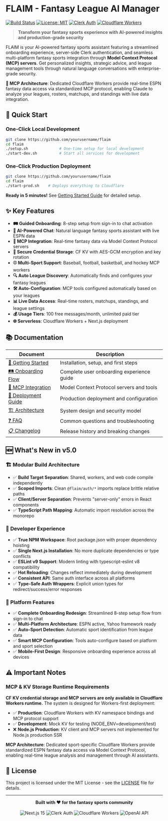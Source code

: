 # FLAIM - Fantasy League AI Manager

[![Build Status](https://img.shields.io/badge/build-passing-brightgreen?style=flat-square)](https://github.com/yourusername/flaim)
[![License: MIT](https://img.shields.io/badge/License-MIT-yellow.svg?style=flat-square)](https://opensource.org/licenses/MIT)
[![Clerk Auth](https://img.shields.io/badge/auth-Clerk-purple?style=flat-square)](https://clerk.com)
[![Cloudflare Workers](https://img.shields.io/badge/deployment-Cloudflare%20Workers-orange?style=flat-square)](https://workers.cloudflare.com)

> **Transform your fantasy sports experience with AI-powered insights and production-grade security**

FLAIM is your AI-powered fantasy sports assistant featuring a streamlined onboarding experience, server-side Clerk authentication, and seamless multi-platform fantasy sports integration through **Model Context Protocol (MCP) servers**. Get personalized insights, strategic advice, and league management tools through natural language conversations with enterprise-grade security.

**🔧 MCP Architecture**: Dedicated Cloudflare Workers provide real-time ESPN fantasy data access via standardized MCP protocol, enabling Claude to analyze your leagues, rosters, matchups, and standings with live data integration.

## 🚀 Quick Start

### One-Click Local Development
```bash
git clone https://github.com/yourusername/flaim
cd flaim
./setup.sh              # One-time setup for local development
./start-dev.sh          # Start all services for development
```

### One-Click Production Deployment
```bash
git clone https://github.com/yourusername/flaim
cd flaim
./start-prod.sh    # Deploys everything to Cloudflare
```

**Ready in 5 minutes!** See [Getting Started Guide](docs/GETTING_STARTED.md) for detailed setup.

## ✨ Key Features

- **🛤️ Guided Onboarding**: 8-step setup from sign-in to chat activation
- **🤖 AI-Powered Chat**: Natural language fantasy sports assistant with live ESPN data
- **🔧 MCP Integration**: Real-time fantasy data via Model Context Protocol servers
- **🔐 Secure Credential Storage**: CF KV with AES-GCM encryption and key rotation
- **⚾ Multi-Sport Support**: Baseball, football, basketball, and hockey MCP workers
- **🔍 Auto League Discovery**: Automatically finds and configures your fantasy leagues
- **🛠️ Auto-Configuration**: MCP tools configured automatically based on your leagues
- **📊 Live Data Access**: Real-time rosters, matchups, standings, and league settings
- **💰 Usage Tiers**: 100 free messages/month, unlimited paid tier
- **🌐 Serverless**: Cloudflare Workers + Next.js deployment

## 📚 Documentation

| Document | Description |
|----------|-------------|
| [📖 Getting Started](docs/GETTING_STARTED.md) | Installation, setup, and first steps |
| [🛤️ Onboarding Flow](docs/ONBOARDING.md) | Complete user onboarding experience guide |
| [🔧 MCP Integration](docs/MCP_INTEGRATION.md) | Model Context Protocol servers and tools |
| [🚀 Deployment Guide](docs/DEPLOYMENT.md) | Production deployment and configuration |
| [🏗️ Architecture](docs/ARCHITECTURE.md) | System design and security model |
| [❓ FAQ](docs/FAQ.md) | Common questions and troubleshooting |
| [📋 Changelog](docs/CHANGELOG.md) | Release history and breaking changes |

## 🆕 What's New in v5.0

### 🏗️ **Modular Build Architecture**
- ✅ **Build Target Separation**: Shared, workers, and web code compile independently
- ✅ **Scoped Imports**: Clean `@flaim/auth/*` imports replace brittle relative paths
- ✅ **Client/Server Separation**: Prevents "server-only" errors in React components
- ✅ **TypeScript Path Mapping**: Automatic import resolution across the monorepo

### 🔗 **Developer Experience**
- ✅ **True NPM Workspace**: Root package.json with proper dependency hoisting
- ✅ **Single Next.js Installation**: No more duplicate dependencies or type conflicts
- ✅ **ESLint v9 Support**: Modern linting with typescript-eslint v8 compatibility
- ✅ **Hot Reloading**: Changes reflect immediately during development
- ✅ **Consistent API**: Same auth interface across all platforms
- ✅ **Type-Safe Auth Wrappers**: Explicit union types for redirect/success/error responses

### 🎯 **Platform Features**
- ✅ **Complete Onboarding Redesign**: Streamlined 8-step setup flow from sign-in to chat
- ✅ **Multi-Platform Architecture**: ESPN active, Yahoo framework ready
- ✅ **Auto-Sport Detection**: Automatic sport identification from league data
- ✅ **Smart MCP Configuration**: Tools auto-configure based on platform and sport selection
- ✅ **Mobile-First Design**: Responsive onboarding experience across all devices


## ⚠️ Important Notes

### MCP & KV Storage Runtime Requirements
**CF KV credential storage and MCP servers are only available in Cloudflare Workers runtime.** The system is designed for Workers-first deployment:
- ✅ **Production**: Cloudflare Workers with KV namespace bindings and MCP protocol support
- ✅ **Development**: Mock KV for testing (NODE_ENV=development/test)
- ❌ **Node.js Production**: KV client and MCP servers not implemented for Node.js production SSR

**MCP Architecture**: Dedicated sport-specific Cloudflare Workers provide standardized ESPN fantasy data access via Model Context Protocol, enabling real-time league analysis and management through AI assistants.

## 📄 License

This project is licensed under the MIT License - see the [LICENSE](LICENSE) file for details.

---

<div align="center">
  <strong>Built with ❤️ for the fantasy sports community</strong>
  <br><br>
  <img src="https://img.shields.io/badge/Next.js-15-black?style=for-the-badge&logo=next.js" alt="Next.js 15" />
  <img src="https://img.shields.io/badge/Clerk-Auth-purple?style=for-the-badge&logo=clerk" alt="Clerk Auth" />
  <img src="https://img.shields.io/badge/Cloudflare-Workers-orange?style=for-the-badge&logo=cloudflare" alt="Cloudflare Workers" />
  <img src="https://img.shields.io/badge/OpenAI-API-green?style=for-the-badge&logo=openai" alt="OpenAI API" />
</div>